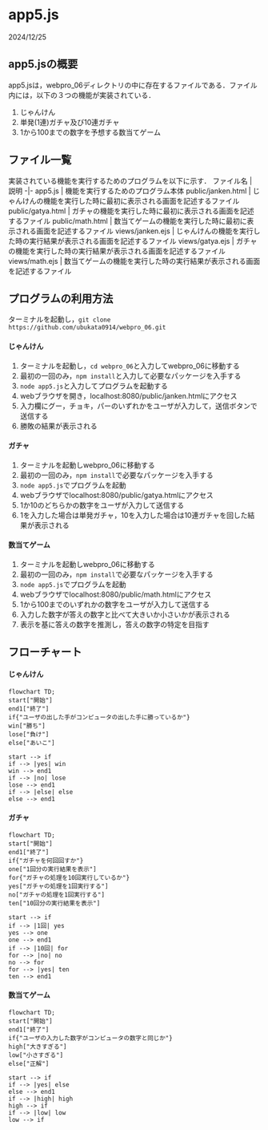 # app5.js
2024/12/25
## app5.jsの概要
app5.jsは，webpro_06ディレクトリの中に存在するファイルである．ファイル内には，以下の３つの機能が実装されている．
1. じゃんけん
1. 単発(1連)ガチャ及び10連ガチャ
1. 1から100までの数字を予想する数当てゲーム
## ファイル一覧
実装されている機能を実行するためのプログラムを以下に示す．
ファイル名 | 説明
-|-
app5.js | 機能を実行するためのプログラム本体
public/janken.html | じゃんけんの機能を実行した時に最初に表示される画面を記述するファイル
public/gatya.html | ガチャの機能を実行した時に最初に表示される画面を記述するファイル
public/math.html | 数当てゲームの機能を実行した時に最初に表示される画面を記述するファイル
views/janken.ejs | じゃんけんの機能を実行した時の実行結果が表示される画面を記述するファイル
views/gatya.ejs | ガチャの機能を実行した時の実行結果が表示される画面を記述するファイル
views/math.ejs | 数当てゲームの機能を実行した時の実行結果が表示される画面を記述するファイル

## プログラムの利用方法
ターミナルを起動し，```git clone https://github.com/ubukata0914/webpro_06.git```
#### じゃんけん
1. ターミナルを起動し，```cd webpro_06```と入力してwebpro_06に移動する
1. 最初の一回のみ，```npm install```と入力して必要なパッケージを入手する
1. ```node app5.js```と入力してプログラムを起動する
1. webブラウザを開き，localhost:8080/public/janken.htmlにアクセス
1. 入力欄にグー，チョキ，パーのいずれかをユーザが入力して，送信ボタンで送信する
1. 勝敗の結果が表示される
#### ガチャ
1. ターミナルを起動しwebpro_06に移動する
1. 最初の一回のみ，```npm install```で必要なパッケージを入手する
1. ```node app5.js```でプログラムを起動
1. webブラウザでlocalhost:8080/public/gatya.htmlにアクセス
1. 1か10のどちらかの数字をユーザが入力して送信する
1. 1を入力した場合は単発ガチャ，10を入力した場合は10連ガチャを回した結果が表示される
#### 数当てゲーム
1. ターミナルを起動しwebpro_06に移動する
1. 最初の一回のみ，```npm install```で必要なパッケージを入手する
1. ```node app5.js```でプログラムを起動
1. webブラウザでlocalhost:8080/public/math.htmlにアクセス
1. 1から100までのいずれかの数字をユーザが入力して送信する
1. 入力した数字が答えの数字と比べて大きいか小さいかが表示される
1. 表示を基に答えの数字を推測し，答えの数字の特定を目指す

## フローチャート
#### じゃんけん
```mermaid
flowchart TD;
start["開始"]
end1["終了"]
if{"ユーザの出した手がコンピュータの出した手に勝っているか"}
win["勝ち"]
lose["負け"]
else["あいこ"]

start --> if
if --> |yes| win
win --> end1
if --> |no| lose
lose --> end1
if --> |else| else
else --> end1
```

#### ガチャ
```mermaid
flowchart TD;
start["開始"]
end1["終了"]
if{"ガチャを何回回すか"}
one["1回分の実行結果を表示"]
for{"ガチャの処理を10回実行しているか"}
yes["ガチャの処理を1回実行する"]
no["ガチャの処理を1回実行する"]
ten["10回分の実行結果を表示"]

start --> if
if --> |1回| yes
yes --> one
one --> end1
if --> |10回| for
for --> |no| no
no --> for
for --> |yes| ten
ten --> end1
```

#### 数当てゲーム
```mermaid
flowchart TD;
start["開始"]
end1["終了"]
if{"ユーザの入力した数字がコンピュータの数字と同じか"}
high["大きすぎる"]
low["小さすぎる"]
else["正解"]

start --> if
if --> |yes| else
else --> end1
if --> |high| high
high --> if
if --> |low| low
low --> if
```


